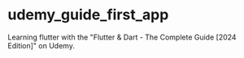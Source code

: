 # udemy_guide_first_app
Learning flutter with the "Flutter & Dart - The Complete Guide [2024 Edition]" on Udemy.

